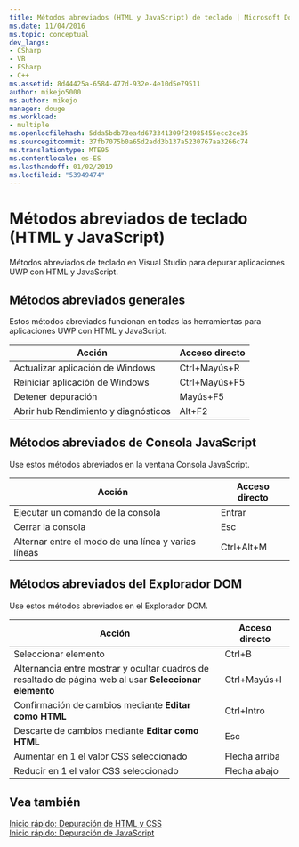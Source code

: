 ```yaml
---
title: Métodos abreviados (HTML y JavaScript) de teclado | Microsoft Docs
ms.date: 11/04/2016
ms.topic: conceptual
dev_langs:
- CSharp
- VB
- FSharp
- C++
ms.assetid: 8d44425a-6584-477d-932e-4e10d5e79511
author: mikejo5000
ms.author: mikejo
manager: douge
ms.workload:
- multiple
ms.openlocfilehash: 5dda5bdb73ea4d673341309f24985455ecc2ce35
ms.sourcegitcommit: 37fb7075b0a65d2add3b137a5230767aa3266c74
ms.translationtype: MTE95
ms.contentlocale: es-ES
ms.lasthandoff: 01/02/2019
ms.locfileid: "53949474"
---
```

# <a name="keyboard-shortcuts-html-and-javascript"></a>Métodos abreviados de teclado (HTML y JavaScript)
  
 Métodos abreviados de teclado en Visual Studio para depurar aplicaciones UWP con HTML y JavaScript.  
  
## <a name="general-shortcuts"></a>Métodos abreviados generales  
 Estos métodos abreviados funcionan en todas las herramientas para aplicaciones UWP con HTML y JavaScript.  
  
|Acción|Acceso directo|  
|------------|--------------|  
|Actualizar aplicación de Windows|Ctrl+Mayús+R|  
|Reiniciar aplicación de Windows|Ctrl+Mayús+F5|  
|Detener depuración|Mayús+F5|  
|Abrir hub Rendimiento y diagnósticos|Alt+F2|  
  
## <a name="javascript-console-shortcuts"></a>Métodos abreviados de Consola JavaScript  
 Use estos métodos abreviados en la ventana Consola JavaScript.  
  
|Acción|Acceso directo|  
|------------|--------------|  
|Ejecutar un comando de la consola|Entrar|  
|Cerrar la consola|Esc|  
|Alternar entre el modo de una línea y varias líneas|Ctrl+Alt+M|  
  
## <a name="dom-explorer-shortcuts"></a>Métodos abreviados del Explorador DOM  
 Use estos métodos abreviados en el Explorador DOM.  
  
|Acción|Acceso directo|  
|------------|--------------|  
|Seleccionar elemento|Ctrl+B|  
|Alternancia entre mostrar y ocultar cuadros de resaltado de página web al usar **Seleccionar elemento**|Ctrl+Mayús+I|  
|Confirmación de cambios mediante **Editar como HTML**|Ctrl+Intro|  
|Descarte de cambios mediante **Editar como HTML**|Esc|  
|Aumentar en 1 el valor CSS seleccionado|Flecha arriba|  
|Reducir en 1 el valor CSS seleccionado|Flecha abajo|  
  
## <a name="see-also"></a>Vea también  
 [Inicio rápido: Depuración de HTML y CSS](../debugger/quickstart-debug-html-and-css.md)   
 [Inicio rápido: Depuración de JavaScript](../debugger/quickstart-debug-javascript-using-the-console.md)
